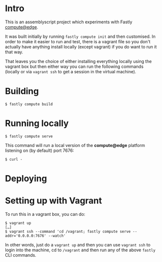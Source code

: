 # Intro

This is an assemblyscript project which experiments with Fastly
[compute@edge](https://developer.fastly.com/learning/compute/assemblyscript).

It was built initially by running `fastly compute init` and then
customised. In order to make it easier to run and test, there is a
vagrant file so you don't actually have anything install locally
(except vagrant) if you do want to run it that way.

That leaves you the choice of either installing everything locally
using the vagrant box but then either way you can run the following
commands (locally or via `vagrant ssh` to get a session in the virtual
machine).

# Building

```shell
$ fastly compute build
```

# Running locally

```shell
$ fastly compute serve
```

This command will run a local version of the __compute@edge__ platform
listening on (by default) port 7676:

``` shell
$ curl -
```

# Deploying

# Setting up with Vagrant

To run this in a vagrant box, you can do:

```shell
$ vagrant up
[…]
$ vagrant ssh --command 'cd /vagrant; fastly compute serve --addr='0.0.0.0:7676' --watch'
```

In other words, just do a `vagrant up` and then you can use `vagrant
ssh` to login into the machine, cd to `/vagrant` and then run any of
the above `fastly` CLI commands.
